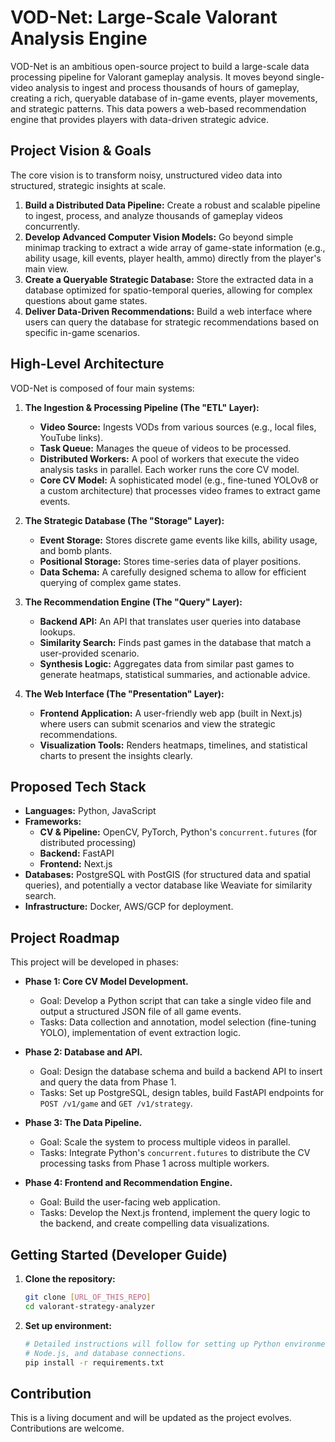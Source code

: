 # VOD-Net: Large-Scale Valorant Analysis Engine

VOD-Net is an ambitious open-source project to build a large-scale data processing pipeline for Valorant gameplay analysis. It moves beyond single-video analysis to ingest and process thousands of hours of gameplay, creating a rich, queryable database of in-game events, player movements, and strategic patterns. This data powers a web-based recommendation engine that provides players with data-driven strategic advice.

## Project Vision & Goals

The core vision is to transform noisy, unstructured video data into structured, strategic insights at scale.

1.  **Build a Distributed Data Pipeline:** Create a robust and scalable pipeline to ingest, process, and analyze thousands of gameplay videos concurrently.
2.  **Develop Advanced Computer Vision Models:** Go beyond simple minimap tracking to extract a wide array of game-state information (e.g., ability usage, kill events, player health, ammo) directly from the player's main view.
3.  **Create a Queryable Strategic Database:** Store the extracted data in a database optimized for spatio-temporal queries, allowing for complex questions about game states.
4.  **Deliver Data-Driven Recommendations:** Build a web interface where users can query the database for strategic recommendations based on specific in-game scenarios.

## High-Level Architecture

VOD-Net is composed of four main systems:


1.  **The Ingestion & Processing Pipeline (The "ETL" Layer):**
    *   **Video Source:** Ingests VODs from various sources (e.g., local files, YouTube links).
    *   **Task Queue:** Manages the queue of videos to be processed.
    *   **Distributed Workers:** A pool of workers that execute the video analysis tasks in parallel. Each worker runs the core CV model.
    *   **Core CV Model:** A sophisticated model (e.g., fine-tuned YOLOv8 or a custom architecture) that processes video frames to extract game events.

2.  **The Strategic Database (The "Storage" Layer):**
    *   **Event Storage:** Stores discrete game events like kills, ability usage, and bomb plants.
    *   **Positional Storage:** Stores time-series data of player positions.
    *   **Data Schema:** A carefully designed schema to allow for efficient querying of complex game states.

3.  **The Recommendation Engine (The "Query" Layer):**
    *   **Backend API:** An API that translates user queries into database lookups.
    -   **Similarity Search:** Finds past games in the database that match a user-provided scenario.
    *   **Synthesis Logic:** Aggregates data from similar past games to generate heatmaps, statistical summaries, and actionable advice.

4.  **The Web Interface (The "Presentation" Layer):**
    *   **Frontend Application:** A user-friendly web app (built in Next.js) where users can submit scenarios and view the strategic recommendations.
    *   **Visualization Tools:** Renders heatmaps, timelines, and statistical charts to present the insights clearly.

## Proposed Tech Stack

*   **Languages:** Python, JavaScript
*   **Frameworks:**
    *   **CV & Pipeline:** OpenCV, PyTorch, Python's `concurrent.futures` (for distributed processing)
    *   **Backend:** FastAPI
    *   **Frontend:** Next.js
*   **Databases:** PostgreSQL with PostGIS (for structured data and spatial queries), and potentially a vector database like Weaviate for similarity search.
*   **Infrastructure:** Docker, AWS/GCP for deployment.

## Project Roadmap

This project will be developed in phases:

*   **Phase 1: Core CV Model Development.**
    *   Goal: Develop a Python script that can take a single video file and output a structured JSON file of all game events.
    *   Tasks: Data collection and annotation, model selection (fine-tuning YOLO), implementation of event extraction logic.

*   **Phase 2: Database and API.**
    *   Goal: Design the database schema and build a backend API to insert and query the data from Phase 1.
    *   Tasks: Set up PostgreSQL, design tables, build FastAPI endpoints for `POST /v1/game` and `GET /v1/strategy`.

*   **Phase 3: The Data Pipeline.**
    *   Goal: Scale the system to process multiple videos in parallel.
    *   Tasks: Integrate Python's `concurrent.futures` to distribute the CV processing tasks from Phase 1 across multiple workers.

*   **Phase 4: Frontend and Recommendation Engine.**
    *   Goal: Build the user-facing web application.
    *   Tasks: Develop the Next.js frontend, implement the query logic to the backend, and create compelling data visualizations.

## Getting Started (Developer Guide)

1.  **Clone the repository:**
    ```bash
    git clone [URL_OF_THIS_REPO]
    cd valorant-strategy-analyzer
    ```
2.  **Set up environment:**
    ```bash
    # Detailed instructions will follow for setting up Python environments,
    # Node.js, and database connections.
    pip install -r requirements.txt
    ```

## Contribution

This is a living document and will be updated as the project evolves. Contributions are welcome.
